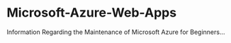 # Microsoft-Azure-Web-Apps
Information Regarding the Maintenance of Microsoft Azure for Beginners...
